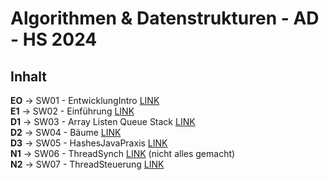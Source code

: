 # Algorithmen & Datenstrukturen  - AD - HS 2024

## Inhalt

**EO** -> SW01 - EntwicklungIntro [LINK](src/main/java/ch/hslu/SW01)  
**E1** -> SW02 - Einführung  [LINK](src/main/java/ch/hslu/SW02)  
**D1** -> SW03 - Array Listen Queue Stack  [LINK](src/main/java/ch/hslu/SW03)  
**D2** -> SW04 - Bäume  [LINK](src/main/java/ch/hslu/SW04)  
**D3** -> SW05 - HashesJavaPraxis  [LINK](src/main/java/ch/hslu/SW05)  
**N1** -> SW06 - ThreadSynch [LINK](src/main/java/ch/hslu/SW06)  (nicht alles gemacht)  
**N2** -> SW07 - ThreadSteuerung [LINK](src/main/java/ch/hslu/SW07)